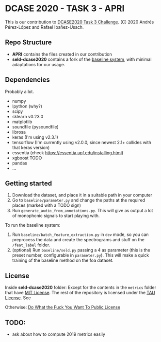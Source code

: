 
# DCASE 2020 - TASK 3 - APRI

This is our contribution to [DCASE2020 Task 3 Challenge]((http://dcase.community/challenge2020/task-sound-event-localization-and-detection)).
(C) 2020 Andrés Pérez-López and Rafael Ibañez-Usach.

## Repo Structure

 * **APRI** contains the files created in our contribution
 * **seld-dcase2020** contains a fork of the [baseline system](https://github.com/sharathadavanne/seld-dcase2020), with minimal adaptations for our usage.

## Dependencies
Probably a lot.
* numpy
* Ipython (why?)
* scipy
* sklearn v0.23.0
* matplotlib
* soundfile (pysoundfile)
* librosa
* keras (I'm using v2.3.1)
* tensorflow (I'm currently using v2.0.0, since newest 2.1+ collides with that keras version)
* essentia (check https://essentia.upf.edu/installing.html)
* xgboost TODO
* pandas
* ...

## Getting started
1. Download the dataset, and place it in a suitable path in your computer
2. Go to `baseline/parameter.py` and change the paths at the required places (marked with a TODO sign) 
3. Run `generate_audio_from_annotations.py`. This will give as output a lot of monophonic signals to start playing with.

To run the baseline system:
1. Run `baseline/batch_feature_extraction.py` in `dev` mode, so you can preprocess the data and create the spectrograms and stuff on the `/feat_label` folder.
2. (optional) Run `baseline/seld.py` passing a 4 as parameter (this is the preset number, configurable in `parameter.py`). This will make a quick training of the baseline method on the foa dataset. 

## License
Inside **seld-dcase2020** folder: 
Except for the contents in the `metrics` folder that have [MIT License](seld-dcase2020/metrics/LICENSE.md). The rest of the repository is licensed under the [TAU License](seld-dcase2020/LICENSE.md).
See 

Otherwise: [Do What the Fuck You Want To Public License](LICENSE.md)


## TODO:

- ask about how to compute 2019 metrics easily